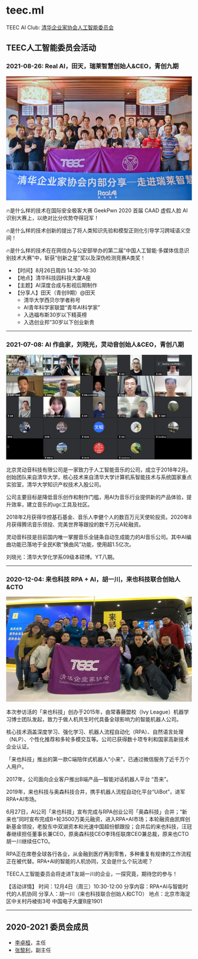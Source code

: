 # teec.ml

TEEC AI Club: [清华企业家协会人工智能委员会](https://teec.org.cn/organization/organization-details?id=211)

## TEEC人工智能委员会活动

### 2021-08-26: Real AI，田天，瑞莱智慧创始人&CEO，青创九期

![TEEC人工智能委员会：Real AI 瑞莱智慧 田天](docs/images/2021-08-26-real-ai.webp)

🔥是什么样的技术在国际安全极客大赛 GeekPwn 2020 首届 CAAD 虚假人脸 AI 识别大赛上，以绝对比分优势夺得冠军！

🔥是什么样的技术创新的提出了将人类知识先验和模型正则化引导学习跨域语义空间！

🔥是什么样的技术在在网信办与公安部举办的第二届“中国人工智能·多媒体信息识别技术大赛”中，斩获“创新之星”奖以及深伪检测竞赛A类奖！

- 【时间】8月26日周四 14:30-16:30
- 【地点】清华科技园科技大厦A座
- 【主题】AI深度合成与影视后期制作
- 【分享人】田天（青创9期）@田天
  - 清华大学西贝尔学者称号
  - AI青年科学家联盟“青年AI科学家”
  - 入选福布斯30岁以下精英榜
  - 入选创业邦“30岁以下创业新贵

-----

### 2021-07-08: AI 作曲家，刘晓光，灵动音创始人&CEO，青创八期

![TEEC人工智能委员会：AI 作曲家 刘晓光 灵动音](docs/images/2021-07-08-ai-music.webp)

北京灵动音科技有限公司是一家致力于人工智能音乐的公司，成立于2018年2月。创始团队来自清华大学，核心技术来自清华大学计算机系智能技术与系统国家重点实验室，清华大学知识产权技术入股公司。

公司主要目标是降低音乐创作和制作门槛，用AI为音乐行业提供新的产品体验，提升效率，建立音乐的ugc工具及社区。

2018年2月获得华控基石基金、音乐人李健个人的数百万元天使轮投资。2020年8月获得腾讯音乐领投、完美世界等跟投的数千万元A轮融资。

灵动音科技是目前国内唯一掌握音乐全链条自动生成能力的AI音乐公司。其中AI编曲功能已落地于全民K歌“换曲风”功能，使用超1.5亿次。

刘晓光：清华大学化学系09级本硕博。YT八期。

-----

### 2020-12-04: 来也科技 RPA + AI，胡一川，来也科技联合创始人&CTO

![TEEC人工智能委员会：来也科技 RPA + AI，胡一川，来也科技联合创始人&CTO](docs/images/2020-12-04-rpa-ai.webp)

本次参访活的「来也科技」创办于2015年，由常春藤盟校（Ivy League）机器学习博士团队发起，致力于做人机共生时代具备全球影响力的智能机器人公司。

核心技术涵盖深度学习、强化学习、机器人流程自动化（RPA）、自然语言处理（NLP）、个性化推荐和多轮多模交互等。公司已获得数十项专利和国家高新技术企业认证。

「来也科技」推出的第一款C端陪伴式机器人“小来”，已通过微信服务了近千万个人用户。

2017年，公司面向企业客户推出B端产品—智能对话机器人平台 “吾来”。

2019年，来也科技与奥森科技合并，携手机器人流程自动化平台“UiBot”，进军RPA+AI市场。

6月27日，AI公司「来也科技」宣布完成与RPA创业公司「奥森科技」合并；“新来也”同时宣布完成B+轮3500万美元融资，进入RPA+AI市场；本轮融资由凯辉创新基金领投，老股东中双湖资本和光速中国超份额跟投；合并后的来也科技，汪冠春继续担任董事长兼CEO，原奥森科技CEO李玮任联席CEO兼总裁，原来也CTO胡一川继续任CTO。

RPA正在席卷全球各行各业，从金融到医疗再到零售，多种重复有规律的工作流程正在被代替。RPA+AI的智能的人机协同，又会是什么个玩法呢？

TEEC人工智能委员会将走进T友胡一川的企业，一探究竟，期待您的参与！

【活动详情】
时间：12月4日（周三）10:30-12:00
分享内容：RPA+AI与智能时代的人机协同
分享人：胡一川（来也科技联合创始人和CTO）
地点：北京市海淀区中关村丹棱街3号 中国电子大厦B座1901

-----

## 2020-2021 委员会成员

- [李卓桓](http://teec.org.cn/member/member-detail?id=104)，主任
- [张黎利](http://teec.org.cn/member/member-detail?id=268)，副主任
